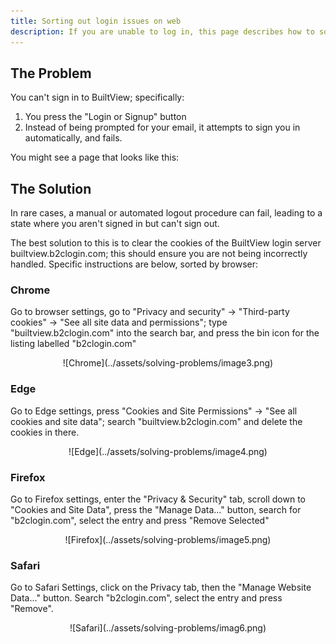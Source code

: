 ```yaml
---
title: Sorting out login issues on web
description: If you are unable to log in, this page describes how to solve the most common cause
---
```


## The Problem

You can't sign in to BuiltView; specifically:

1. You press the "Login or Signup" button
1. Instead of being prompted for your email, it attempts to sign you in automatically, and fails.

You might see a page that looks like this:

## The Solution

In rare cases, a manual or automated logout procedure can fail, leading to a state where you aren't signed in but can't sign out. 

The best solution to this is to clear the cookies of the BuiltView login server builtview.b2clogin.com; this should ensure you are not being incorrectly handled.  Specific instructions are below, sorted by browser:

### Chrome

Go to browser settings, go to "Privacy and security" → "Third-party cookies" → "See all site data and permissions";   type "builtview.b2clogin.com" into the search bar, and press the bin icon for the listing labelled "b2clogin.com"

<center>
![Chrome](../assets/solving-problems/image3.png)
</center>

### Edge

Go to Edge settings, press "Cookies and Site Permissions" → "See all cookies and site data"; search "builtview.b2clogin.com" and delete the cookies in there.

<center>
![Edge](../assets/solving-problems/image4.png)
</center>

### Firefox

Go to Firefox settings, enter the "Privacy & Security" tab, scroll down to "Cookies and Site Data", press the "Manage Data..." button, search for "b2clogin.com", select the entry and press "Remove Selected"

<center>
![Firefox](../assets/solving-problems/image5.png)
</center>

### Safari

Go to Safari Settings, click on the Privacy tab, then the "Manage Website Data..." button.  Search "b2clogin.com", select the entry and press "Remove".

<center>
![Safari](../assets/solving-problems/imag6.png)
</center>